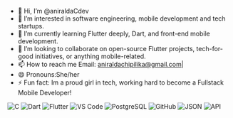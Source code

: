 - 👋 Hi, I’m @aniraldaCdev
- 👀 I’m interested in software engineering, mobile development and tech startups.
- 🌱 I’m currently learning Flutter deeply, Dart, and front-end mobile development.
- 💞️ I’m looking to collaborate on open-source Flutter projects, tech-for-good initiatives, or anything mobile-related.
- 📫 How to reach me Email: aniraldachipilika@gmail.com|
- 😄 Pronouns:She/her
- ⚡ Fun fact: Im a proud girl in tech, working hard to become a Fullstack Mobile Developer!

![C](https://img.shields.io/badge/C-00599C?style=for-the-badge&logo=c&logoColor=white)
![Dart](https://img.shields.io/badge/Dart-0175C2?style=for-the-badge&logo=dart&logoColor=white)
![Flutter](https://img.shields.io/badge/Flutter-02569B?style=for-the-badge&logo=flutter&logoColor=white)
![VS Code](https://img.shields.io/badge/VS%20Code-007ACC?style=for-the-badge&logo=visual-studio-code&logoColor=white)
![PostgreSQL](https://img.shields.io/badge/PostgreSQL-336791?style=for-the-badge&logo=postgresql&logoColor=white)
![GitHub](https://img.shields.io/badge/GitHub-181717?style=for-the-badge&logo=github&logoColor=white)
![JSON](https://img.shields.io/badge/JSON-000000?style=for-the-badge&logo=json&logoColor=white)
![API](https://img.shields.io/badge/API-FF6C37?style=for-the-badge&logo=api&logoColor=white)


<!---
aniraldaCdev/aniraldaCdev is a ✨ special ✨ repository because its `README.md` (this file) appears on your GitHub profile.
You can click the Preview link to take a look at your changes.
--->
